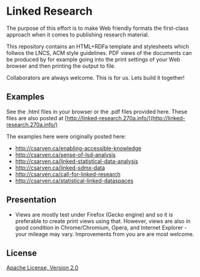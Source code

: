 # Linked Research

The purpose of this effort is to make Web friendly formats the first-class 
approach when it comes to publishing research material.

This repository contains an HTML+RDFa template and stylesheets which follwos the
LNCS, ACM style guidelines. PDF views of the documents can be produced by for 
example going into the print settings of your Web browser and then printing the 
output to file.

Collaborators are always welcome. This is for us. Lets build it together!

## Examples

See the .html files in your browser or the .pdf files provided here. 
These files are also posted at [http://linked-research.270a.info/](http://linked-research.270a.info/)

The examples here were originally posted here:

* http://csarven.ca/enabling-accessible-knowledge
* http://csarven.ca/sense-of-lsd-analysis
* http://csarven.ca/linked-statistical-data-analysis
* http://csarven.ca/linked-sdmx-data
* http://csarven.ca/call-for-linked-research
* http://csarven.ca/statistical-linked-dataspaces

## Presentation

* Views are mostly test under Firefox (Gecko engine) and so it is preferable to 
create print views using that. However, views are also in good condition in 
Chrome/Chromium, Opera, and Internet Explorer - your mileage may vary.
Improvements from you are are most welcome.


## License
[Apache License, Version 2.0](http://www.apache.org/licenses/LICENSE-2.0)
